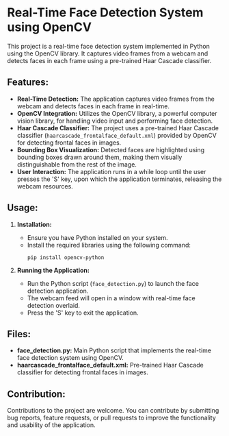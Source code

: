 # Real-Time Face Detection System using OpenCV

This project is a real-time face detection system implemented in Python using the OpenCV library. It captures video frames from a webcam and detects faces in each frame using a pre-trained Haar Cascade classifier.

## Features:

- **Real-Time Detection:** The application captures video frames from the webcam and detects faces in each frame in real-time.
- **OpenCV Integration:** Utilizes the OpenCV library, a powerful computer vision library, for handling video input and performing face detection.
- **Haar Cascade Classifier:** The project uses a pre-trained Haar Cascade classifier (`haarcascade_frontalface_default.xml`) provided by OpenCV for detecting frontal faces in images.
- **Bounding Box Visualization:** Detected faces are highlighted using bounding boxes drawn around them, making them visually distinguishable from the rest of the image.
- **User Interaction:** The application runs in a while loop until the user presses the 'S' key, upon which the application terminates, releasing the webcam resources.

## Usage:

1. **Installation:**
   - Ensure you have Python installed on your system.
   - Install the required libraries using the following command:
     ```
     pip install opencv-python
     ```

2. **Running the Application:**
   - Run the Python script (`face_detection.py`) to launch the face detection application.
   - The webcam feed will open in a window with real-time face detection overlaid.
   - Press the 'S' key to exit the application.

## Files:

- **face_detection.py:** Main Python script that implements the real-time face detection system using OpenCV.
- **haarcascade_frontalface_default.xml:** Pre-trained Haar Cascade classifier for detecting frontal faces in images.

## Contribution:

Contributions to the project are welcome. You can contribute by submitting bug reports, feature requests, or pull requests to improve the functionality and usability of the application.

